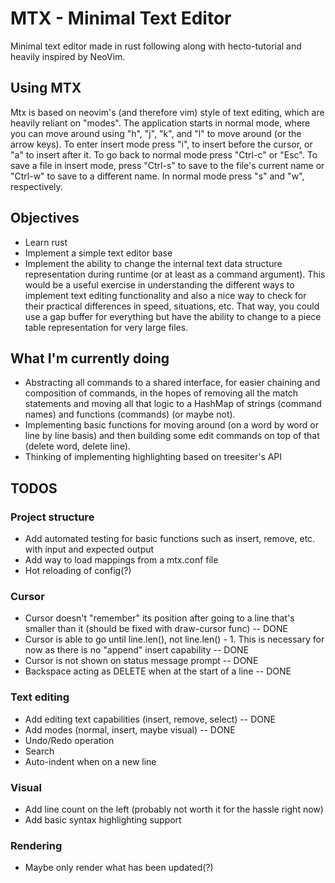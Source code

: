 # MTX - Minimal Text Editor

Minimal text editor made in rust following along with hecto-tutorial
and heavily inspired by NeoVim. 

## Using MTX

Mtx is based on neovim's (and therefore vim) style of text editing, which
are heavily reliant on "modes". The application starts in normal mode, where
you can move around using "h", "j", "k", and "l" to move around (or the arrow
keys). To enter insert mode press "i", to insert before the cursor, or "a" to
insert after it. To go back to normal mode press "Ctrl-c" or "Esc".
To save a file in insert mode, press "Ctrl-s" to save to the file's current
name or "Ctrl-w" to save to a different name. In normal mode press "<Space>s" 
and "<Space>w", respectively.

## Objectives

- Learn rust
- Implement a simple text editor base
- Implement the ability to change the internal text data structure representation
during runtime (or at least as a command argument). This would be a useful exercise
in understanding the different ways to implement text editing functionality and
also a nice way to check for their practical differences in speed, situations, etc.
That way, you could use a gap buffer for everything but have the ability to change
to a piece table representation for very large files.

## What I'm currently doing

- Abstracting all commands to a shared interface, for easier chaining and composition
of commands, in the hopes of removing all the match statements and moving all that logic
to a HashMap of strings (command names) and functions (commands) (or maybe not).
- Implementing basic functions for moving around (on a word by word or line by line basis)
and then building some edit commands on top of that (delete word, delete line).
- Thinking of implementing highlighting based on treesiter's API

## TODOS

### Project structure
- Add automated testing for basic functions such as insert, remove, etc. with
input and expected output
- Add way to load mappings from a mtx.conf file
- Hot reloading of config(?)

### Cursor

- Cursor doesn't "remember" its position after going to a line that's smaller
than it (should be fixed with draw-cursor func) -- DONE
- Cursor is able to go until line.len(), not line.len() - 1. This is necessary
for now as there is no "append" insert capability -- DONE
- Cursor is not shown on status message prompt -- DONE
- Backspace acting as DELETE when at the start of a line -- DONE

### Text editing

- Add editing text capabilities (insert, remove, select) -- DONE
- Add modes (normal, insert, maybe visual) -- DONE
- Undo/Redo operation
- Search 
- Auto-indent when on a new line

### Visual

- Add line count on the left (probably not worth it for the hassle right now)
- Add basic syntax highlighting support

### Rendering

- Maybe only render what has been updated(?)
